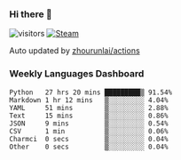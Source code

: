 ### Hi there 👋

![visitors](https://visitor-badge.glitch.me/badge?page_id=zhourunlai)
[![Steam](https://img.shields.io/badge/dynamic/json?label=Steam&query=%24.data.totalSubs&url=https%3A%2F%2Fapi.spencerwoo.com%2Fsubstats%2F%3Fsource%3DsteamGames%26queryKey%3D76561198285156854&suffix=%20Games&logo=steam&labelColor=134375&color=0b1a37&longCache=true)](http://steamcommunity.com/profiles/76561198285156854)

Auto updated by <a href="https://github.com/zhourunlai/zhourunlai/actions" target="_blank">zhourunlai/actions</a>

### Weekly Languages Dashboard

<!--PART:wakatime-->
```text
Python   27 hrs 20 mins █████████▒ 91.54%
Markdown 1 hr 12 mins   ▒░░░░░░░░░ 4.04%
YAML     51 mins        ▒░░░░░░░░░ 2.88%
Text     15 mins        ▒░░░░░░░░░ 0.86%
JSON     9 mins         ▒░░░░░░░░░ 0.54%
CSV      1 min          ▒░░░░░░░░░ 0.06%
Charmci  0 secs         ▒░░░░░░░░░ 0.04%
Other    0 secs         ▒░░░░░░░░░ 0.04%
```
<!--PART:wakatime-->
